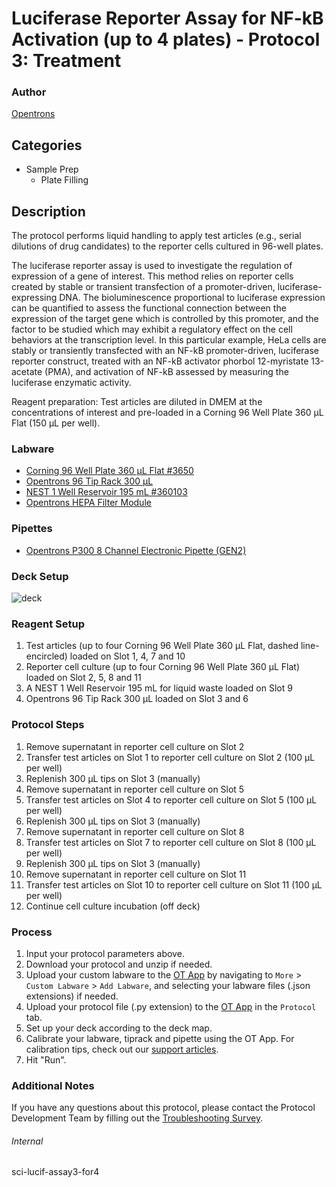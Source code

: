 # Luciferase Reporter Assay for NF-kB Activation (up to 4 plates) - Protocol 3: Treatment


### Author
[Opentrons](https://opentrons.com/)




## Categories
* Sample Prep
	* Plate Filling


## Description
The protocol performs liquid handling to apply test articles (e.g., serial dilutions of drug candidates) to the reporter cells cultured in 96-well plates.

The luciferase reporter assay is used to investigate the regulation of expression of a gene of interest. This method relies on reporter cells created by stable or transient transfection of a promoter-driven, luciferase-expressing DNA. The bioluminescence proportional to luciferase expression can be quantified to assess the functional connection between the expression of the target gene which is controlled by this promoter, and the factor to be studied which may exhibit a regulatory effect on the cell behaviors at the transcription level. In this particular example, HeLa cells are stably or transiently transfected with an NF-kB promoter-driven, luciferase reporter construct, treated with an NF-kB activator phorbol 12-myristate 13-acetate (PMA), and activation of NF-kB assessed by measuring the luciferase enzymatic activity.

Reagent preparation:
Test articles are diluted in DMEM at the concentrations of interest and pre-loaded in a Corning 96 Well Plate 360 µL Flat (150 μL per well).


### Labware
* [Corning 96 Well Plate 360 µL Flat #3650](https://ecatalog.corning.com/life-sciences/b2c/US/en/Microplates/Assay-Microplates/96-Well-Microplates/Corning%C2%AE-96-well-Solid-Black-and-White-Polystyrene-Microplates/p/corning96WellSolidBlackAndWhitePolystyreneMicroplates)
* [Opentrons 96 Tip Rack 300 µL](https://shop.opentrons.com/collections/opentrons-tips/products/opentrons-300ul-tips)
* [NEST 1 Well Reservoir 195 mL #360103](http://www.cell-nest.com/page94?_l=en&product_id=102)
* [Opentrons HEPA Filter Module](https://opentrons.com/products/modules/hepa/)


### Pipettes
* [Opentrons P300 8 Channel Electronic Pipette (GEN2)](https://shop.opentrons.com/8-channel-electronic-pipette/)


### Deck Setup
![deck](https://opentrons-protocol-library-website.s3.amazonaws.com/custom-README-images/sci-lucif-assay3-for4/deck.png)


### Reagent Setup
1. Test articles (up to four Corning 96 Well Plate 360 µL Flat, dashed line-encircled) loaded on Slot 1, 4, 7 and 10
2. Reporter cell culture (up to four Corning 96 Well Plate 360 µL Flat) loaded on Slot 2, 5, 8 and 11
3. A NEST 1 Well Reservoir 195 mL for liquid waste loaded on Slot 9
4. Opentrons 96 Tip Rack 300 µL loaded on Slot 3 and 6


### Protocol Steps
1. Remove supernatant in reporter cell culture on Slot 2
2. Transfer test articles on Slot 1 to reporter cell culture on Slot 2 (100 μL per well)
3. Replenish 300 µL tips on Slot 3 (manually)
4. Remove supernatant in reporter cell culture on Slot 5
5. Transfer test articles on Slot 4 to reporter cell culture on Slot 5 (100 μL per well)
6. Replenish 300 µL tips on Slot 3 (manually)
7. Remove supernatant in reporter cell culture on Slot 8
8. Transfer test articles on Slot 7 to reporter cell culture on Slot 8 (100 μL per well)
9. Replenish 300 µL tips on Slot 3 (manually)
10. Remove supernatant in reporter cell culture on Slot 11
11. Transfer test articles on Slot 10 to reporter cell culture on Slot 11 (100 μL per well)
12. Continue cell culture incubation (off deck)


### Process
1. Input your protocol parameters above.
2. Download your protocol and unzip if needed.
3. Upload your custom labware to the [OT App](https://opentrons.com/ot-app) by navigating to `More` > `Custom Labware` > `Add Labware`, and selecting your labware files (.json extensions) if needed.
4. Upload your protocol file (.py extension) to the [OT App](https://opentrons.com/ot-app) in the `Protocol` tab.
5. Set up your deck according to the deck map.
6. Calibrate your labware, tiprack and pipette using the OT App. For calibration tips, check out our [support articles](https://support.opentrons.com/en/collections/1559720-guide-for-getting-started-with-the-ot-2).
7. Hit "Run".


### Additional Notes
If you have any questions about this protocol, please contact the Protocol Development Team by filling out the [Troubleshooting Survey](https://protocol-troubleshooting.paperform.co/).


###### Internal
sci-lucif-assay3-for4
